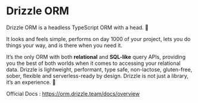 # Drizzle ORM

Drizzle ORM is a headless TypeScript ORM with a head. 🐲

It looks and feels simple, performs on day 1000 of your project, lets you do things your way, and is there when you need it.

It’s the only ORM with both **relational** and **SQL-like** query APIs, providing you the best of both worlds when it comes to accessing your relational data. Drizzle is lightweight, performant, type safe, non-lactose, gluten-free, sober, flexible and serverless-ready by design. Drizzle is not just a library, it’s an experience. 🤩

Official Docs : <https://orm.drizzle.team/docs/overview>
